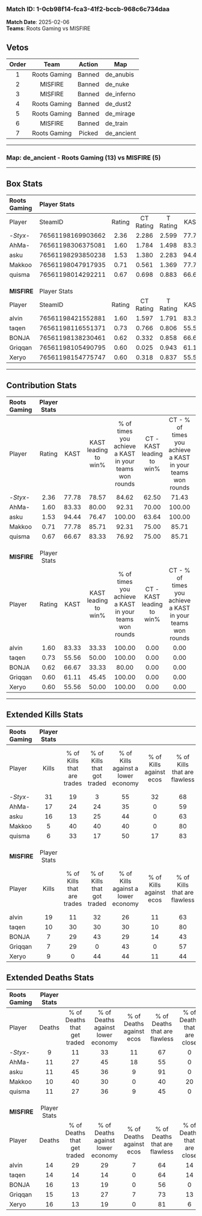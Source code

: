 ### Match ID: 1-0cb98f14-fca3-41f2-bccb-968c6c734daa  
**Match Date**: 2025-02-06  
**Teams**: Roots Gaming vs MISFIRE  

## Vetos  

| Order | Team | Action | Map |
| :---: | :--: | :----: | --- |
| 1 | Roots Gaming | Banned | de_anubis |
| 2 | MISFIRE | Banned | de_nuke |
| 3 | MISFIRE | Banned | de_inferno |
| 4 | Roots Gaming | Banned | de_dust2 |
| 5 | Roots Gaming | Banned | de_mirage |
| 6 | MISFIRE | Banned | de_train |
| 7 | Roots Gaming | Picked | de_ancient |

---  

### **Map**: de_ancient - Roots Gaming (13) vs MISFIRE (5)  
---  

## Box Stats  

| **Roots Gaming** | Player Stats      |        |           |          |       |       |       |         |        |      |     |
| :- | :- | :-: | :-: | :-: | :-: | :-: | :-: | :-: | :-: | :-: | :-: |
| Player           | SteamID           | Rating | CT Rating | T Rating | KAST  |  ADR  | Kills | Assists | Deaths | K/D  | HS% |
| -_Styx_-         | 76561198169903662 |  2.36  |   2.286   |  2.599   | 77.78 | 149.7 |  31   |    5    |   9    | 3.44 | 51  |
| AhMa-            | 76561198306375081 |  1.60  |   1.784   |  1.498   | 83.33 | 120.0 |  17   |   10    |   11   | 1.55 | 47  |
| asku             | 76561198293850238 |  1.53  |   1.380   |  2.283   | 94.44 | 98.6  |  16   |    4    |   11   | 1.45 | 50  |
| Makkoo           | 76561198047917935 |  0.71  |   0.561   |  1.369   | 77.78 | 36.1  |   5   |    4    |   10   | 0.50 | 40  |
| quisma           | 76561198014292211 |  0.67  |   0.698   |  0.883   | 66.67 | 41.5  |   6   |    5    |   11   | 0.55 | 50  |
|                  |                   |        |           |          |       |       |       |         |        |      |     |
|                  |                   |        |           |          |       |       |       |         |        |      |     |
|                  |                   |        |           |          |       |       |       |         |        |      |     |
| **MISFIRE**      | Player Stats      |        |           |          |       |       |       |         |        |      |     |
| Player           | SteamID           | Rating | CT Rating | T Rating | KAST  |  ADR  | Kills | Assists | Deaths | K/D  | HS% |
| alvin            | 76561198421552881 |  1.60  |   1.597   |  1.791   | 83.33 | 123.4 |  19   |    6    |   14   | 1.36 | 52  |
| taqen            | 76561198116551371 |  0.73  |   0.766   |  0.806   | 55.56 | 57.2  |  10   |    2    |   14   | 0.71 | 40  |
| BONJA            | 76561198138230461 |  0.62  |   0.332   |  0.858   | 66.67 | 56.1  |   7   |    6    |   16   | 0.44 | 28  |
| Griqqan          | 76561198105490795 |  0.60  |   0.025   |  0.943   | 61.11 | 58.8  |   7   |    3    |   15   | 0.47 | 71  |
| Xeryo            | 76561198154775747 |  0.60  |   0.318   |  0.837   | 55.56 | 54.3  |   9   |    1    |   16   | 0.56 | 66  |
---  

## Contribution Stats  

| **Roots Gaming** | Player Stats |       |                      |                                                        |                           |                                                             |                          |                                                            |
| :- | :-: | :-: | :-: | :-: | :-: | :-: | :-: | :-: |
| Player           |    Rating    | KAST  | KAST leading to win% | % of times you achieve a KAST in your teams won rounds | CT - KAST leading to win% | CT - % of times you achieve a KAST in your teams won rounds | T - KAST leading to win% | T - % of times you achieve a KAST in your teams won rounds |
| -_Styx_-         |     2.36     | 77.78 |        78.57         |                         84.62                          |           62.50           |                            71.43                            |          100.00          |                           100.00                           |
| AhMa-            |     1.60     | 83.33 |        80.00         |                         92.31                          |           70.00           |                           100.00                            |          100.00          |                           83.33                            |
| asku             |     1.53     | 94.44 |        76.47         |                         100.00                         |           63.64           |                           100.00                            |          100.00          |                           100.00                           |
| Makkoo           |     0.71     | 77.78 |        85.71         |                         92.31                          |           75.00           |                            85.71                            |          100.00          |                           100.00                           |
| quisma           |     0.67     | 66.67 |        83.33         |                         76.92                          |           75.00           |                            85.71                            |          100.00          |                           66.67                            |
|                  |              |       |                      |                                                        |                           |                                                             |                          |                                                            |
|                  |              |       |                      |                                                        |                           |                                                             |                          |                                                            |
|                  |              |       |                      |                                                        |                           |                                                             |                          |                                                            |
| **MISFIRE**      | Player Stats |       |                      |                                                        |                           |                                                             |                          |                                                            |
| Player           |    Rating    | KAST  | KAST leading to win% | % of times you achieve a KAST in your teams won rounds | CT - KAST leading to win% | CT - % of times you achieve a KAST in your teams won rounds | T - KAST leading to win% | T - % of times you achieve a KAST in your teams won rounds |
| alvin            |     1.60     | 83.33 |        33.33         |                         100.00                         |           0.00            |                            0.00                             |          50.00           |                           100.00                           |
| taqen            |     0.73     | 55.56 |        50.00         |                         100.00                         |           0.00            |                            0.00                             |          71.43           |                           100.00                           |
| BONJA            |     0.62     | 66.67 |        33.33         |                         80.00                          |           0.00            |                            0.00                             |          44.44           |                           80.00                            |
| Griqqan          |     0.60     | 61.11 |        45.45         |                         100.00                         |           0.00            |                            0.00                             |          55.56           |                           100.00                           |
| Xeryo            |     0.60     | 55.56 |        50.00         |                         100.00                         |           0.00            |                            0.00                             |          71.43           |                           100.00                           |
---  

## Extended Kills Stats  

| **Roots Gaming** | Player Stats |                            |                            |                                    |                         |                              |                                 |                                       |                    |           |
| :- | :-: | :-: | :-: | :-: | :-: | :-: | :-: | :-: | :-: | :-: |
| Player           |    Kills     | % of Kills that are trades | % of Kills that got traded | % of Kills against a lower economy | % of Kills against ecos | % of Kills that are flawless | % of Kills that are close duels | % of Kills that are assisted by flash | Pistol Round Kills | AWP Kills |
| -_Styx_-         |      31      |             19             |             3              |                 55                 |           32            |              68              |                6                |                  16                   |         0          |     3     |
| AhMa-            |      17      |             24             |             24             |                 35                 |            0            |              59              |               18                |                  12                   |         0          |     1     |
| asku             |      16      |             13             |             25             |                 44                 |            0            |              63              |                6                |                   0                   |         5          |     3     |
| Makkoo           |      5       |             40             |             40             |                 40                 |            0            |              80              |               20                |                   0                   |         0          |     0     |
| quisma           |      6       |             33             |             17             |                 50                 |           17            |              83              |                0                |                  17                   |         0          |     2     |
|                  |              |                            |                            |                                    |                         |                              |                                 |                                       |                    |           |
|                  |              |                            |                            |                                    |                         |                              |                                 |                                       |                    |           |
|                  |              |                            |                            |                                    |                         |                              |                                 |                                       |                    |           |
| **MISFIRE**      | Player Stats |                            |                            |                                    |                         |                              |                                 |                                       |                    |           |
| Player           |    Kills     | % of Kills that are trades | % of Kills that got traded | % of Kills against a lower economy | % of Kills against ecos | % of Kills that are flawless | % of Kills that are close duels | % of Kills that are assisted by flash | Pistol Round Kills | AWP Kills |
| alvin            |      19      |             11             |             32             |                 26                 |           11            |              63              |                0                |                   5                   |         1          |     4     |
| taqen            |      10      |             30             |             30             |                 30                 |           10            |              80              |               10                |                   0                   |         0          |     0     |
| BONJA            |      7       |             29             |             43             |                 29                 |           14            |              43              |               14                |                   0                   |         0          |     0     |
| Griqqan          |      7       |             29             |             0              |                 43                 |            0            |              57              |                0                |                   0                   |         0          |     0     |
| Xeryo            |      9       |             0              |             44             |                 44                 |           11            |              44              |                0                |                   0                   |         2          |     0     |
## Extended Deaths Stats  

| **Roots Gaming** | Player Stats |                             |                                   |                          |                               |                            |                           |               |
| :- | :-: | :-: | :-: | :-: | :-: | :-: | :-: | :-: |
| Player           |    Deaths    | % of Deaths that get traded | % of Deaths against lower economy | % of Deaths against ecos | % of Deaths that are flawless | % of Deaths that are close | % of Deaths while blinded | Deaths to AWP |
| -_Styx_-         |      9       |             11              |                33                 |            11            |              67               |             0              |             0             |       0       |
| AhMa-            |      11      |             27              |                45                 |            18            |              55               |             0              |             0             |       1       |
| asku             |      11      |             45              |                36                 |            9             |              91               |             0              |             0             |       0       |
| Makkoo           |      10      |             40              |                30                 |            0             |              40               |             20             |             0             |       1       |
| quisma           |      11      |             27              |                36                 |            9             |              45               |             0              |             9             |       1       |
|                  |              |                             |                                   |                          |                               |                            |                           |               |
|                  |              |                             |                                   |                          |                               |                            |                           |               |
|                  |              |                             |                                   |                          |                               |                            |                           |               |
| **MISFIRE**      | Player Stats |                             |                                   |                          |                               |                            |                           |               |
| Player           |    Deaths    | % of Deaths that get traded | % of Deaths against lower economy | % of Deaths against ecos | % of Deaths that are flawless | % of Deaths that are close | % of Deaths while blinded | Deaths to AWP |
| alvin            |      14      |             29              |                29                 |            7             |              64               |             14             |             7             |       1       |
| taqen            |      14      |             14              |                14                 |            0             |              64               |             14             |            14             |       1       |
| BONJA            |      16      |             13              |                19                 |            0             |              56               |             0              |             6             |       2       |
| Griqqan          |      15      |             13              |                27                 |            7             |              73               |             13             |            13             |       0       |
| Xeryo            |      16      |             13              |                19                 |            0             |              81               |             6              |            13             |       1       |
